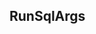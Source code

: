 ## RunSqlArgs


<ParamField path="archiveAfter" type="">

</ParamField>
<ParamField path="isPrivate" type="">

</ParamField>
<ParamField path="name" type="">

</ParamField>
<ParamField path="opts" type="">

</ParamField>
<ParamField path="performance" type="">

</ParamField>
<ParamField path="query_parameters" type="">

</ParamField>
<ParamField path="query_sql" type="">

</ParamField>
